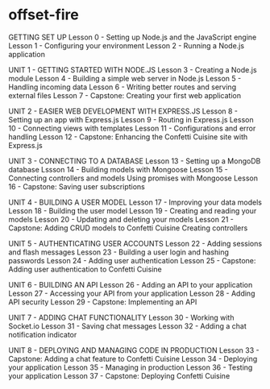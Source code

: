 # offset-fire

GETTING SET UP
Lesson 0 - Setting up Node.js and the JavaScript engine
Lesson 1 - Configuring your environment
Lesson 2 - Running a Node.js application

UNIT 1 - GETTING STARTED WITH NODE.JS
Lesson 3 - Creating a Node.js module
Lesson 4 - Building a simple web server in Node.js
Lesson 5 - Handling incoming data
Lesson 6 - Writing better routes and serving external files
Lesson 7 - Capstone: Creating your first web application

UNIT 2 - EASIER WEB DEVELOPMENT WITH EXPRESS.JS
Lesson 8 - Setting up an app with Express.js
Lesson 9 - Routing in Express.js
Lesson 10 - Connecting views with templates
Lesson 11 - Configurations and error handling
Lesson 12 - Capstone: Enhancing the Confetti Cuisine site with Express.js

UNIT 3 - CONNECTING TO A DATABASE
Lesson 13 - Setting up a MongoDB database
Lssson 14 - Building models with Mongoose
Lesson 15 - Connecting controllers and models Using promises with Mongoose
Lesson 16 - Capstone: Saving user subscriptions

UNIT 4 - BUILDING A USER MODEL
Lesson 17 - Improving your data models
Lesson 18 - Building the user model
Lesson 19 - Creating and reading your models
Lesson 20 - Updating and deleting your models
Lesson 21 - Capstone: Adding CRUD models to Confetti Cuisine Creating controllers

UNIT 5 - AUTHENTICATING USER ACCOUNTS
Lesson 22 - Adding sessions and flash messages
Lesson 23 - Building a user login and hashing passwords
Lesson 24 - Adding user authentication
Lesson 25 - Capstone: Adding user authentication to Confetti Cuisine

UNIT 6 - BUILDING AN API
Lesson 26 - Adding an API to your application
Lesson 27 - Accessing your API from your application
Lesson 28 - Adding API security
Lesson 29 - Capstone: Implementing an API

UNIT 7 - ADDING CHAT FUNCTIONALITY
Lesson 30 - Working with Socket.io
Lesson 31 - Saving chat messages
Lesson 32 - Adding a chat notification indicator

UNIT 8 - DEPLOYING AND MANAGING CODE IN PRODUCTION
Lesson 33 - Capstone: Adding a chat feature to Confetti Cuisine
Lesson 34 - Deploying your application
Lesson 35 - Managing in production
Lesson 36 - Testing your application
Lesson 37 - Capstone: Deploying Confetti Cuisine

